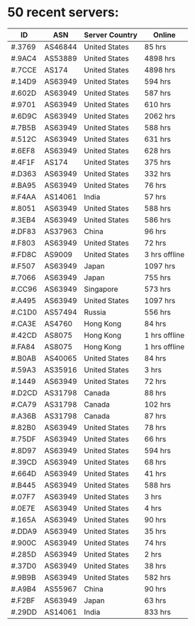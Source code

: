 # 50 recent servers:

| ID | ASN | Server Country | Online |
| ------ | ------ | ------ | ------ |
| #.3769 | AS46844 | United States | 85 hrs |
| #.9AC4 | AS53889 | United States | 4898 hrs |
| #.7CCE | AS174 | United States | 4898 hrs |
| #.14D9 | AS63949 | United States | 594 hrs |
| #.602D | AS63949 | United States | 587 hrs |
| #.9701 | AS63949 | United States | 610 hrs |
| #.6D9C | AS63949 | United States | 2062 hrs |
| #.7B5B | AS63949 | United States | 588 hrs |
| #.512C | AS63949 | United States | 631 hrs |
| #.6EF8 | AS63949 | United States | 628 hrs |
| #.4F1F | AS174 | United States | 375 hrs |
| #.D363 | AS63949 | United States | 332 hrs |
| #.BA95 | AS63949 | United States | 76 hrs |
| #.F4AA | AS14061 | India | 57 hrs |
| #.8051 | AS63949 | United States | 588 hrs |
| #.3EB4 | AS63949 | United States | 586 hrs |
| #.DF83 | AS37963 | China | 96 hrs |
| #.F803 | AS63949 | United States | 72 hrs |
| #.FD8C | AS9009 | United States | 3 hrs offline |
| #.F507 | AS63949 | Japan | 1097 hrs |
| #.7066 | AS63949 | Japan | 755 hrs |
| #.CC96 | AS63949 | Singapore | 573 hrs |
| #.A495 | AS63949 | United States | 1097 hrs |
| #.C1D0 | AS57494 | Russia | 556 hrs |
| #.CA3E | AS4760 | Hong Kong | 84 hrs |
| #.42CD | AS8075 | Hong Kong | 1 hrs offline |
| #.FA84 | AS8075 | Hong Kong | 1 hrs offline |
| #.B0AB | AS40065 | United States | 84 hrs |
| #.59A3 | AS35916 | United States | 3 hrs |
| #.1449 | AS63949 | United States | 72 hrs |
| #.D2CD | AS31798 | Canada | 88 hrs |
| #.CA79 | AS31798 | Canada | 102 hrs |
| #.A36B | AS31798 | Canada | 87 hrs |
| #.82B0 | AS63949 | United States | 78 hrs |
| #.75DF | AS63949 | United States | 66 hrs |
| #.8D97 | AS63949 | United States | 594 hrs |
| #.39CD | AS63949 | United States | 68 hrs |
| #.664D | AS63949 | United States | 41 hrs |
| #.B445 | AS63949 | United States | 588 hrs |
| #.07F7 | AS63949 | United States | 3 hrs |
| #.0E7E | AS63949 | United States | 4 hrs |
| #.165A | AS63949 | United States | 90 hrs |
| #.DDA9 | AS63949 | United States | 35 hrs |
| #.900C | AS63949 | United States | 74 hrs |
| #.285D | AS63949 | United States | 2 hrs |
| #.37D0 | AS63949 | United States | 38 hrs |
| #.9B9B | AS63949 | United States | 582 hrs |
| #.A9B4 | AS55967 | China | 90 hrs |
| #.F2BF | AS63949 | Japan | 63 hrs |
| #.29DD | AS14061 | India | 833 hrs |

